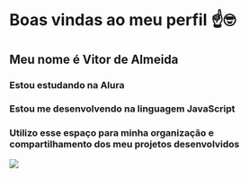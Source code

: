 # Boas vindas ao meu perfil ☝️🤓
## Meu nome é Vitor de Almeida

### Estou estudando na Alura
### Estou me desenvolvendo na linguagem JavaScript
### Utilizo esse espaço para minha organização e compartilhamento dos meu projetos desenvolvidos

![](https://media.tenor.com/Vourqbsbb4IAAAAj/homer-simpson.gif)
